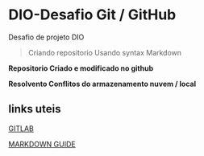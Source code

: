 # DIO-Desafio Git / GitHub 
Desafio de projeto DIO

> Criando repositorio
> Usando syntax Markdown

**Repositorio Criado e modificado no github**

**Resolvento Conflitos do armazenamento nuvem / local**

## links uteis
[GITLAB](https://docs.gitlab.com/ee/gitlab-basics/add-file.html)

[MARKDOWN GUIDE](https://www.markdownguide.org/basic-syntax/)




